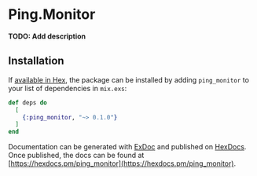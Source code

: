 # Ping.Monitor

**TODO: Add description**

## Installation

If [available in Hex](https://hex.pm/docs/publish), the package can be installed
by adding `ping_monitor` to your list of dependencies in `mix.exs`:

```elixir
def deps do
  [
    {:ping_monitor, "~> 0.1.0"}
  ]
end
```

Documentation can be generated with [ExDoc](https://github.com/elixir-lang/ex_doc)
and published on [HexDocs](https://hexdocs.pm). Once published, the docs can
be found at [https://hexdocs.pm/ping_monitor](https://hexdocs.pm/ping_monitor).

